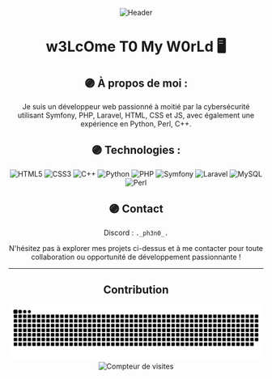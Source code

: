 <div align="center">

![Header](https://i.imgur.com/g1h2gQw.gif)

<h1>w3LcOme T0 My W0rLd 🖥️</h1>

## 🟣 À propos de moi :
Je suis un développeur web passionné à moitié par la cybersécurité utilisant Symfony, PHP, Laravel, HTML, CSS et JS, avec également une expérience en Python, Perl, C++.<br>

## 🟣 Technologies :
<img src="https://img.shields.io/badge/HTML5-%231572B6.svg?style=for-the-badge&logo=html5&logoColor=white" alt="HTML5">
<img src="https://img.shields.io/badge/css3-%231572B6.svg?style=for-the-badge&logo=css3&logoColor=white" alt="CSS3">
<img src="https://img.shields.io/badge/c++-%2300599C.svg?style=for-the-badge&logo=c%2B%2B&logoColor=white" alt="C++">
<img src="https://img.shields.io/badge/python-3670A0?style=for-the-badge&logo=python&logoColor=ffdd54" alt="Python">
<img src="https://img.shields.io/badge/php-%23777BB4.svg?style=for-the-badge&logo=php&logoColor=white" alt="PHP">
<img src="https://img.shields.io/badge/symfony-%23000000.svg?style=for-the-badge&logo=symfony&logoColor=white" alt="Symfony">
<img src="https://img.shields.io/badge/laravel-%23FF2D20.svg?style=for-the-badge&logo=laravel&logoColor=white" alt="Laravel">
<img src="https://img.shields.io/badge/mysql-4479A1.svg?style=for-the-badge&logo=mysql&logoColor=white" alt="MySQL">
<img src="https://img.shields.io/badge/perl-%2339457E.svg?style=for-the-badge&logo=perl&logoColor=white" alt="Perl">

## 🟣 Contact

Discord : `._ph3n0_.`

N'hésitez pas à explorer mes projets ci-dessus et à me contacter pour toute collaboration ou opportunité de développement passionnante !

---

## Contribution

<picture>
  <source media="(prefers-color-scheme: dark)" srcset="https://raw.githubusercontent.com/z-ph3n0/z-ph3n0/output/github-contribution-grid-snake-dark.svg">
  <source media="(prefers-color-scheme: light)" srcset="https://raw.githubusercontent.com/z-ph3n0/z-ph3n0/output/github-contribution-grid-snake.svg">
  <img alt="github contribution grid snake" src="https://raw.githubusercontent.com/z-ph3n0/z-ph3n0/output/github-contribution-grid-snake.svg">
</picture>

<img src="https://visitcount.itsvg.in/api?id=z-ph3n0&icon=0&color=0" alt="Compteur de visites">

</div>

